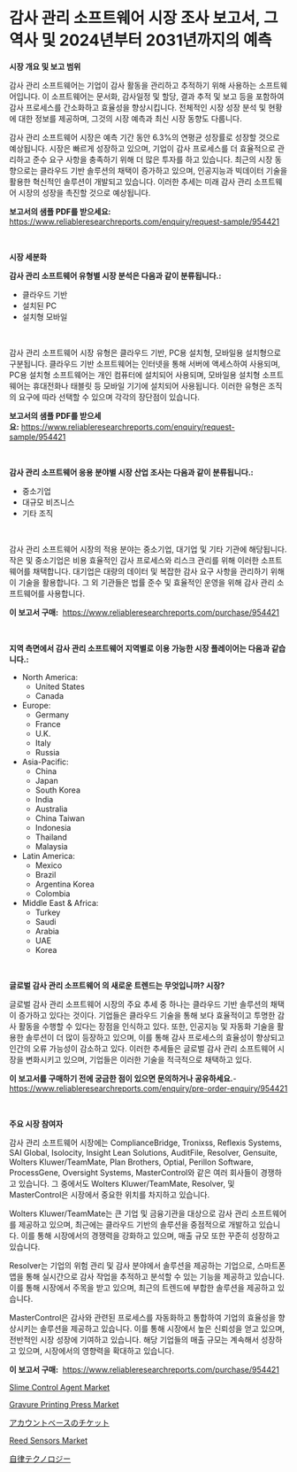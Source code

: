 <p><h1>감사 관리 소프트웨어 시장 조사 보고서, 그 역사 및 2024년부터 2031년까지의 예측</h1></p><p><strong>시장 개요 및 보고 범위</strong></p>
<p><p>감사 관리 소프트웨어는 기업이 감사 활동을 관리하고 추적하기 위해 사용하는 소프트웨어입니다. 이 소프트웨어는 문서화, 감사일정 및 할당, 결과 추적 및 보고 등을 포함하여 감사 프로세스를 간소화하고 효율성을 향상시킵니다. 전체적인 시장 성장 분석 및 현황에 대한 정보를 제공하며, 그것의 시장 예측과 최신 시장 동향도 다룹니다.</p><p>감사 관리 소프트웨어 시장은 예측 기간 동안 6.3%의 연평균 성장률로 성장할 것으로 예상됩니다. 시장은 빠르게 성장하고 있으며, 기업이 감사 프로세스를 더 효율적으로 관리하고 준수 요구 사항을 충족하기 위해 더 많은 투자를 하고 있습니다. 최근의 시장 동향으로는 클라우드 기반 솔루션의 채택이 증가하고 있으며, 인공지능과 빅데이터 기술을 활용한 혁신적인 솔루션이 개발되고 있습니다. 이러한 추세는 미래 감사 관리 소프트웨어 시장의 성장을 촉진할 것으로 예상됩니다.</p></p>
<p><strong>보고서의 샘플 PDF를 받으세요:</strong> <a href="https://www.reliableresearchreports.com/enquiry/request-sample/954421">https://www.reliableresearchreports.com/enquiry/request-sample/954421</a></p>
<p>&nbsp;</p>
<p><strong>시장 세분화</strong></p>
<p><strong>감사 관리 소프트웨어 유형별 시장 분석은 다음과 같이 분류됩니다.:</strong></p>
<p><ul><li>클라우드 기반</li><li>설치된 PC</li><li>설치형 모바일</li></ul></p>
<p>&nbsp;</p>
<p><p>감사 관리 소프트웨어 시장 유형은 클라우드 기반, PC용 설치형, 모바일용 설치형으로 구분됩니다. 클라우드 기반 소프트웨어는 인터넷을 통해 서버에 액세스하여 사용되며, PC용 설치형 소프트웨어는 개인 컴퓨터에 설치되어 사용되며, 모바일용 설치형 소프트웨어는 휴대전화나 태블릿 등 모바일 기기에 설치되어 사용됩니다. 이러한 유형은 조직의 요구에 따라 선택할 수 있으며 각각의 장단점이 있습니다.</p></p>
<p><strong>보고서의 샘플 PDF를 받으세요:</strong>&nbsp;<a href="https://www.reliableresearchreports.com/enquiry/request-sample/954421">https://www.reliableresearchreports.com/enquiry/request-sample/954421</a></p>
<p>&nbsp;</p>
<p><strong> 감사 관리 소프트웨어 응용 분야별 시장 산업 조사는 다음과 같이 분류됩니다.:</strong></p>
<p><ul><li>중소기업</li><li>대규모 비즈니스</li><li>기타 조직</li></ul></p>
<p>&nbsp;</p>
<p><p>감사 관리 소프트웨어 시장의 적용 분야는 중소기업, 대기업 및 기타 기관에 해당됩니다. 작은 및 중소기업은 비용 효율적인 감사 프로세스와 리스크 관리를 위해 이러한 소프트웨어를 채택합니다. 대기업은 대량의 데이터 및 복잡한 감사 요구 사항을 관리하기 위해 이 기술을 활용합니다. 그 외 기관들은 법률 준수 및 효율적인 운영을 위해 감사 관리 소프트웨어를 사용합니다.</p></p>
<p><strong>이 보고서 구매:</strong>&nbsp; <a href="https://www.reliableresearchreports.com/purchase/954421">https://www.reliableresearchreports.com/purchase/954421</a></p>
<p>&nbsp;</p>
<p><strong>지역 측면에서 감사 관리 소프트웨어 지역별로 이용 가능한 시장 플레이어는 다음과 같습니다.:</strong></p>
<p><ul>
    <li>
        North America:
        <ul>
            <li>United States</li>
            <li>Canada</li>
        </ul>
    </li>
    <li>
        Europe:
        <ul>
            <li>Germany</li>
            <li>France</li>
            <li>U.K.</li>
            <li>Italy</li>
            <li>Russia</li>
        </ul>
    </li>
    <li>
        Asia-Pacific:
        <ul>
            <li>China</li>
            <li>Japan</li>
            <li>South Korea</li>
            <li>India</li>
            <li>Australia</li>
            <li>China Taiwan</li>
            <li>Indonesia</li>
            <li>Thailand</li>
            <li>Malaysia</li>
        </ul>
    </li>
    <li>
        Latin America:
        <ul>
            <li>Mexico</li>
            <li>Brazil</li>
            <li>Argentina Korea</li>
            <li>Colombia</li>
        </ul>
    </li>
    <li>
        Middle East & Africa:
        <ul>
            <li>Turkey</li>
            <li>Saudi</li>
            <li>Arabia</li>
            <li>UAE</li>
            <li>Korea</li>
        </ul>
    </li>
    </ul></p>
<p>&nbsp;</p>
<p><strong>글로벌 감사 관리 소프트웨어 의 새로운 트렌드는 무엇입니까? 시장?</strong></p>
<p><p>글로벌 감사 관리 소프트웨어 시장의 주요 추세 중 하나는 클라우드 기반 솔루션의 채택이 증가하고 있다는 것이다. 기업들은 클라우드 기술을 통해 보다 효율적이고 투명한 감사 활동을 수행할 수 있다는 장점을 인식하고 있다. 또한, 인공지능 및 자동화 기술을 활용한 솔루션이 더 많이 등장하고 있으며, 이를 통해 감사 프로세스의 효율성이 향상되고 인간의 오류 가능성이 감소하고 있다. 이러한 추세들은 글로벌 감사 관리 소프트웨어 시장을 변화시키고 있으며, 기업들은 이러한 기술을 적극적으로 채택하고 있다.</p></p>
<p><strong>이 보고서를 구매하기 전에 궁금한 점이 있으면 문의하거나 공유하세요.</strong>- <a href="https://www.reliableresearchreports.com/enquiry/pre-order-enquiry/954421">https://www.reliableresearchreports.com/enquiry/pre-order-enquiry/954421</a></p>
<p>&nbsp;</p>
<p><strong>주요 시장 참여자</strong></p>
<p><p>감사 관리 소프트웨어 시장에는 ComplianceBridge, Tronixss, Reflexis Systems, SAI Global, Isolocity, Insight Lean Solutions, AuditFile, Resolver, Gensuite, Wolters Kluwer/TeamMate, Plan Brothers, Optial, Perillon Software, ProcessGene, Oversight Systems, MasterControl와 같은 여러 회사들이 경쟁하고 있습니다. 그 중에서도 Wolters Kluwer/TeamMate, Resolver, 및 MasterControl은 시장에서 중요한 위치를 차지하고 있습니다.</p><p>Wolters Kluwer/TeamMate는 큰 기업 및 금융기관을 대상으로 감사 관리 소프트웨어를 제공하고 있으며, 최근에는 클라우드 기반의 솔루션을 중점적으로 개발하고 있습니다. 이를 통해 시장에서의 경쟁력을 강화하고 있으며, 매출 규모 또한 꾸준히 성장하고 있습니다.</p><p>Resolver는 기업의 위험 관리 및 감사 분야에서 솔루션을 제공하는 기업으로, 스마트폰 앱을 통해 실시간으로 감사 작업을 추적하고 분석할 수 있는 기능을 제공하고 있습니다. 이를 통해 시장에서 주목을 받고 있으며, 최근의 트렌드에 부합한 솔루션을 제공하고 있습니다.</p><p>MasterControl은 감사와 관련된 프로세스를 자동화하고 통합하여 기업의 효율성을 향상시키는 솔루션을 제공하고 있습니다. 이를 통해 시장에서 높은 신뢰성을 얻고 있으며, 전반적인 시장 성장에 기여하고 있습니다. 해당 기업들의 매출 규모는 계속해서 성장하고 있으며, 시장에서의 영향력을 확대하고 있습니다.</p></p>
<p><strong>이 보고서 구매:</strong>&nbsp;&nbsp;<a href="https://www.reliableresearchreports.com/purchase/954421">https://www.reliableresearchreports.com/purchase/954421</a></p>
<p><p><a href="https://github.com/vimar16th/Market-Research-Report-List-3/blob/main/slime-control-agent-market.md">Slime Control Agent Market</a></p><p><a href="https://ivy-potential-64b.notion.site/Gravure-Printing-Press-Market-Size-Growing-and-Forecasted-for-period-from-2024-2031-and-provides-c-8b0d4145cd1d4dfebb77552dfb3f03ca">Gravure Printing Press Market</a></p><p><a href="https://github.com/mohamedbakry57/Market-Research-Report-List-2/blob/main/2376473185249.md">アカウントベースのチケット</a></p><p><a href="https://view.publitas.com/reportprime-1/reed-sensors-market-analysis-and-market-size-global-industry-overview-market-segmentation-and-forecast-2024-to-2031/">Reed Sensors Market</a></p><p><a href="https://github.com/zjkmgcs938405/Market-Research-Report-List-1/blob/main/7866032185250.md">自律テクノロジー</a></p></p>
